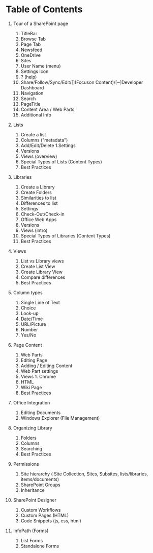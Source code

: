 # Table of Contents

1. Tour of a SharePoint page
    1. TitleBar
    1. Browse Tab
    1. Page Tab
    1. Newsfeed
    1. OneDrive
    1. Sites
    1. User Name (menu)
    1. Settings Icon
    1. ? (help)
    1. Share/Follow/Sync/Edit/[](Focuson Content)/[~]Developer Dashboard
    1. Navigation
    1. Search
    1. PageTitle
    1. Content Area / Web Parts
    1. Additional Info

1. Lists
    1. Create a list
    1. Columns ("metadata")
    1. Add/Edit/Delete
    1.Settings
    1. Versions
    1. Views (overview)
    1. Special Types of Lists (Content Types)
    1. Best Practices

1. Libraries
    1. Create a Library
    1. Create Folders
    1. Similarities to list
    1. Differences to list
    1. Settings
    1. Check-Out/Check-in
    1. Office Web Apps
    1. Versions
    1. Views (intro)
    1. Special Types of Libraries (Content Types)
    1. Best Practices
    
1. Views
    1. List vs Library views 
    1. Create List View 
    1. Create Library View 
    1. Compare differences 
    1. Best Practices 
    
1. Column types 
    1. Single Line of Text 
    1. Choice 
    1. Look-up 
    1. Date/Time 
    1. URL/Picture 
    1. Number 
    1. Yes/No
    
1. Page Content  
    1. Web Parts 
    1. Editing Page 
    1. Adding / Editing Content 
    1. Web Part settings 
    1. Views 1. Chrome 
    1. HTML 
    1. Wiki Page 
    1. Best Practices

1. Office Integration  
    1. Editing Documents 
    1. Windows Explorer (File Management)  
    
1. Organizing Library  
    1. Folders 
    1. Columns 
    1. Searching 
    1. Best Practices 
    
1. Permissions 
    1. Site hierarchy ( Site Collection, Sites, Subsites, lists/libraries, items/documents) 
    1. SharePoint Groups 
    1. Inheritance

1. SharePoint Designer
    1. Custom Workflows
    1. Custom Pages (HTML)
    1. Code Snippets (js, css, html)

1. InfoPath (Forms)
    1. List Forms
    2. Standalone Forms
